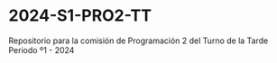 # 2024-S1-PRO2-TT
Repositorio para la comisión de Programación 2 del Turno de la Tarde Periodo º1 - 2024
